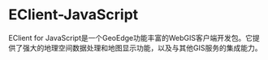 # EClient-JavaScript
EClient for JavaScript是一个GeoEdge功能丰富的WebGIS客户端开发包。它提供了强大的地理空间数据处理和地图显示功能，以及与其他GIS服务的集成能力。

